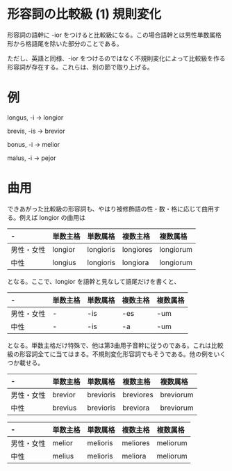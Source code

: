 形容詞の比較級 (1) 規則変化
===

形容詞の語幹に -ior をつけると比較級になる。この場合語幹とは男性単数属格形から格語尾を除いた部分のことである。

ただし、英語と同様、-ior をつけるのではなく不規則変化によって比較級を作る形容詞が存在する。これらは、別の節で取り上げる。

# 例

longus, -i → longior

brevis, -is → brevior

bonus, -i → melior

malus, -i → pejor

# 曲用

できあがった比較級の形容詞も、やはり被修飾語の性・数・格に応じて曲用する。例えば longior の曲用は

|-|単数主格|単数属格|複数主格|複数属格|
|:---|:---|:---|:---|:---|
|男性・女性|longior|longioris|longiores|longiorum|
|中性|longius|longioris|longiora|longiorum|

となる。ここで、longior を語幹と見なして語尾だけを書くと、

|-|単数主格|単数属格|複数主格|複数属格|
|:---|:---|:---|:---|:---|
|男性・女性|-|-is|-es|-um|
|中性|-|-is|-a|-um|

となる。単数主格だけ特殊で、他は第3曲用子音幹に従うのである。これは比較級の形容詞全てに当てはまる。不規則変化形容詞でもそうである。他の例をいくつか載せる。

|-|単数主格|単数属格|複数主格|複数属格|
|:---|:---|:---|:---|:---|
|男性・女性|brevior|brevioris|breviores|breviorum|
|中性|brevius|brevioris|breviora|breviorum|

|-|単数主格|単数属格|複数主格|複数属格|
|:---|:---|:---|:---|:---|
|男性・女性|melior|melioris|meliores|meliorum|
|中性|melius|melioris|meliora|meliorum|
